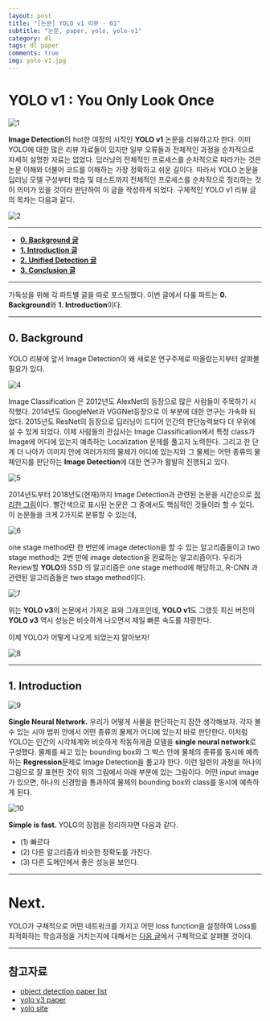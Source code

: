 ```yaml
---
layout: post
title: "[논문] YOLO v1 리뷰 - 01" 
subtitle: "논문, paper, yolo, yolo-v1"
category: dl
tags: dl paper
comments: true
img: yolo-v1.jpg
---
```


# YOLO v1 : You Only Look Once

![1](https://user-images.githubusercontent.com/24144491/46718830-6c194400-cca7-11e8-8c5f-5fd3f61c123e.png)

**Image Detection**의 hot한 여정의 시작인 **YOLO v1** 논문을 리뷰하고자 한다. 이미 YOLO에 대한 많은 리뷰 자료들이 있지만 일부 오류들과 전체적인 과정을 순차적으로 자세히 설명한 자료는 없었다. 딥러닝의 전체적인 프로세스를 순차적으로 따라가는 것은 논문 이해와 더불어 코드를 이해하는 가장 정확하고 쉬운 길이다. 따라서 YOLO 논문을 딥러닝 모델 구성부터 학습 및 테스트까지 전체적인 프로세스를 순차적으로 정리하는 것이 의미가 있을 것이라 판단하여 이 글을 작성하게 되었다. 구체적인 YOLO v1 리뷰 글의 목차는 다음과 같다. 

![2](https://user-images.githubusercontent.com/24144491/46718831-6cb1da80-cca7-11e8-866b-56e8fb3fac13.png)

___
- **[0. Background 글](https://taeu.github.io/dl/deeplearning-paper-yolo1-01/)**
- **[1. Introduction 글](https://taeu.github.io/dl/deeplearning-paper-yolo1-01/)**
- **[2. Unified Detection 글](https://taeu.github.io/dl/deeplearning-paper-yolo1-02/)**
- **[3. Conclusion 글](https://taeu.github.io/dl/deeplearning-paper-yolo1-03/)**


___


가독성을 위해 각 파트별 글을 따로 포스팅했다. 이번 글에서 다룰 파트는 **0. Background**와 **1. Introduction**이다.

___

## 0. Background

YOLO 리뷰에 앞서 Image Detection이 왜 새로운 연구주제로 떠올랐는지부터 살펴볼 필요가 있다.


![4](https://user-images.githubusercontent.com/24144491/46718832-6cb1da80-cca7-11e8-8529-4509955b89ec.png)

Image Classification 은 2012년도 AlexNet의 등장으로 많은 사람들이 주목하기 시작했다. 2014년도 GoogleNet과 VGGNet등장으로 이 부분에 대한 연구는 가속화 되었다. 2015년도 ResNet의 등장으로 딥러닝이 드디어 인간의 판단능력보다 더 우위에 설 수 있게 되었다. 이제 사람들의 관심사는 Image Classification에서 특정 class가 Image에 어디에 있는지 예측하는 Localization 문제를 풀고자 노력한다. 그리고 한 단계 더 나아가 이미지 안에 여러가지의 물체가 어디에 있는지와 그 물체는 어떤 종류의 물체인지를 판단하는 **Image Detection**에 대한 연구가 활발히 진행되고 있다.

![5](https://user-images.githubusercontent.com/24144491/46718833-6cb1da80-cca7-11e8-872c-dc05304e2b61.png)

2014년도부터 2018년도(현재)까지 Image Detection과 관련된 논문을 시간순으로 [정리한 그림](https://github.com/hoya012/deep_learning_object_detection)이다. 빨간색으로 표시된 논문은 그 중에서도 핵심적인 것들이라 할 수 있다. 이 논문들을 크게 2가지로 분류할 수 있는데,

![6](https://user-images.githubusercontent.com/24144491/46718835-6d4a7100-cca7-11e8-996c-be10edaab670.png)

one stage method란 한 번만에 image detection을 할 수 있는 알고리즘들이고 two stage method는 2번 만에 image detection을 완료하는 알고리즘이다. 우리가 Review할 **YOLO**와 SSD 의 알고리즘은 one stage method에 해당하고, R-CNN 과 관련된 알고리즘들은 two stage method이다.

![7](https://user-images.githubusercontent.com/24144491/46718836-6d4a7100-cca7-11e8-80da-83fa27896b04.png)

위는 **YOLO v3**의 논문에서 가져온 표와 그래프인데, **YOLO v1**도 그랬듯 최신 버전의 **YOLO v3** 역시 성능은 비슷하게 나오면서 제일 빠른 속도를 자랑한다.

이제 YOLO가 어떻게 나오게 되었는지 알아보자!

![8](https://user-images.githubusercontent.com/24144491/46718837-6d4a7100-cca7-11e8-93bc-f42a8a3b0183.png)

___

## 1. Introduction

![9](https://user-images.githubusercontent.com/24144491/46718838-6de30780-cca7-11e8-8532-270ccc801421.png)

**Single Neural Network.** 우리가 어떻게 사물을 판단하는지 잠깐 생각해보자. 각자 볼 수 있는 시야 범위 안에서 어떤 종류의 물체가 어디에 있는지 바로 판단한다. 이처럼 YOLO는 인간의 시각체계와 비슷하게 작동하게끔 모델을 **single neural network**로 구성했다. 물체를 싸고 있는 bounding box와 그 박스 안에 물체의 종류를 동시에 예측하는 **Regression**문제로 Image Detection을 풀고자 한다. 이런 일련의 과정을 하나의 그림으로 잘 표현한 것이 위의 그림에서 아래 부분에 있는 그림이다. 어떤 input image가 있으면, 하나의 신경망을 통과하여 물체의 bounding box와 class를 동시에 예측하게 된다.

![10](https://user-images.githubusercontent.com/24144491/46718829-6c194400-cca7-11e8-928f-a61bbd383837.png)

**Simple is fast.** YOLO의 장점을 정리하자면 다음과 같다.

- (1) 빠르다
- (2) 다른 알고리즘과 비슷한 정확도를 가진다.
- (3) 다른 도메인에서 좋은 성능을 보인다.

___

# Next.

YOLO가 구체적으로 어떤 네트워크를 가지고 어떤 loss function을 설정하여 Loss를 최적화하는 학습과정을 거치는지에 대해서는 [다음 글](https://taeu.github.io/dl/deeplearning-paper-yolo1-02/)에서 구체적으로 살펴볼 것이다.

___

## 참고자료
- [object detection paper list](https://github.com/hoya012/deep_learning_object_detection)
- [yolo v3 paper](https://pjreddie.com/media/files/papers/YOLOv3.pdf)
- [yolo site](https://pjreddie.com/darknet/yolo/)











